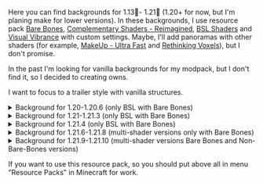 Here you can find backgrounds for 1.13🌊- 1.21🎯 (1.20+ for now, but I'm planing make for lower versions). In these backgrounds, I use resource pack [Bare Bones](https://modrinth.com/resourcepack/bare-bones), [Complementary Shaders - Reimagined](https://modrinth.com/shader/complementary-reimagined), [BSL Shaders](https://modrinth.com/shader/bsl-shaders) and [Visual Vibrance](https://modrinth.com/shader/visual-vibrance) with custom settings. Maybe, I'll add panoramas with other shaders (for example, [MakeUp - Ultra Fast](https://modrinth.com/shader/makeup-ultra-fast-shaders) and [Rethinking Voxels](https://modrinth.com/shader/rethinking-voxels)), but I don't promise. 
 
 In the past I'm looking for vanilla backgrounds for my modpack, but I don't find it, so I decided to creating owns. 

 I want to focus to a trailer style with vanilla structures.

<details>
<summary>Background for 1.20-1.20.6 (only BSL with Bare Bones)</summary>

![Panorama for 1.20-1.20.6](https://cdn.modrinth.com/data/SPOBHHTW/images/5899ff89446b6302c08e378e99c061597a540fb3.png)

</details>

<details>
<summary>Background for 1.21-1.21.3 (only BSL with Bare Bones)</summary>

 ![Panorama for 1.21 (Tricky Trial)](https://cdn.modrinth.com/data/SPOBHHTW/images/c745dd2d912dd691006a6a9799b1cf0c8b45772b.png)

</details>

<details>
<summary>Background for 1.21.4 (only BSL with Bare Bones)</summary>

![Panorama for 1.21.4 (The Garden Awakens)](https://cdn.modrinth.com/data/SPOBHHTW/images/8c797806e81b645e238bcdace67e24ba4504b6c7.png)

</details>

<details>
<summary>Background for 1.21.6-1.21.8 (multi-shader versions only with Bare Bones)</summary>

Complementary-Reimagined
![Panorama for 1.21.6-1.21.8 (Chase the Skies) with Complementary-Reimagined](https://cdn.modrinth.com/data/SPOBHHTW/images/01a25a9197b25e2a355a74ac5e142ac77c260bca.png)

BSL Shaders
![Panorama for 1.21.6-1.21.8 (Chase the Skies) with BSL Shaders](https://cdn.modrinth.com/data/SPOBHHTW/images/62fe7cf9271ec99bf5d2d357d0f75af2996d5d79.png)

Visual Vibrance
![Panorama for 1.21.6-1.21.8 (Chase the Skies) with Visual Vibrance](https://cdn.modrinth.com/data/SPOBHHTW/images/c5b740796e1565054f120037cf2574ced20bea78.png)

</details>

<details>
<summary>Background for 1.21.9-1.21.10 (multi-shader versions Bare Bones and Non-Bare-Bones versions)</summary>

Complementary-Reimagined (Non-Bare-Bones)
![Panorama for 1.21.9-1.21.10 (Chase the Skies) with Complementary-Reimagined Non-Bare-Bones](https://cdn.modrinth.com/data/SPOBHHTW/images/355e9a7e0d85913d694e63a8aec4670c8ad97c5b.png)

Complementary-Reimagined (Bare Bones)
![Panorama for 1.21.9-1.21.10 (Chase the Skies) with Complementary-Reimagined and Bare Bones](https://cdn.modrinth.com/data/SPOBHHTW/images/d110fb0fde45bc018594b439e74ba9b30276ae0d.png)

BSL Shaders (Non-Bare-Bones)
![Panorama for 1.21.9-1.21.10 (Chase the Skies) with BSL Shaders Non-Bare-Bones](https://cdn.modrinth.com/data/SPOBHHTW/images/9d09c5937625d4049871c2f5d959e4b5de584360.png)

BSL Shaders (Bare Bones)
![Panorama for 1.21.9-1.21.10 (Chase the Skies) with BSL Shaders and Bare Bones](https://cdn.modrinth.com/data/SPOBHHTW/images/8eb7cf3d7ab1d1658babb3f38a3cb88fb36be868.png)

Visual Vibrance (Non-Bare-Bones)
![Panorama for 1.21.9-1.21.10 (Chase the Skies) with Visual Vibrance Non-Bare-Bones](https://cdn.modrinth.com/data/SPOBHHTW/images/148bee7ffe2f697bc1f8dfcc4bcdcad6afd88a4c.png)

Visual Vibrance (Bare Bones)
![Panorama for 1.21.9-1.21.10 (Chase the Skies) with Visual Vibrance and Bare Bones](https://cdn.modrinth.com/data/SPOBHHTW/images/c2978321cc012800271c44a75e6132dd7128a609.png)

</details>

 If you want to use this resource pack, so you should put above all in menu "Resource Packs" in Minecraft for work.
